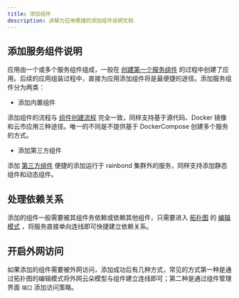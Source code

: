 ```yaml
---
title: 添加组件
description: 讲解为应用便捷的添加组件说明文档
---
```


## 添加服务组件说明

应用由一个或多个服务组件组成，一般在 [创建第一个服务组件](/docs/use-manual/component-create/language-support/java/java-maven) 的过程中创建了应用。后续的应用组装过程中，直接为应用添加组件将是最便捷的途径。添加服务组件分为两类：

- 添加内置组件

添加组件的流程与 [组件创建流程](/docs/use-manual/component-create/creation-process) 完全一致，同样支持基于源代码、Docker 镜像和云市应用三种途径。唯一的不同是不提供基于 DockerCompose 创建多个服务的方式。

- 添加第三方组件

添加 [第三方组件](/docs/use-manual/component-create/thirdparty-service/thirdparty-create) 便捷的添加运行于 rainbond 集群外的服务，同样支持添加静态组件和动态组件。

## 处理依赖关系

添加的组件一般需要被其组件务依赖或依赖其他组件，只需要进入 [拓扑图](/docs/use-manual/app-manage/overview/app-topology) 的 [编辑模式](/docs/use-manual/app-manage/overview/app-topology/#编辑模式) ，将服务直接单向连线即可快捷建立依赖关系。

## 开启外网访问

如果添加的组件需要被外网访问，添加成功后有几种方式，常见的方式第一种是通过拓扑图的编辑模式将外网云朵模型与组件建立连线即可；第二种是通过组件管理界面 `端口` 添加访问策略。
